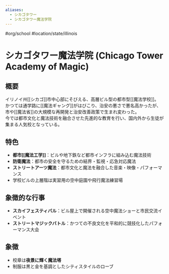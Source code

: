```yaml
---
aliases:
  - シカゴタワー
  - シカゴタワー魔法学院
---
```


#org/school #location/state/illinois 
# シカゴタワー魔法学院 (Chicago Tower Academy of Magic)

## 概要
イリノイ州[[シカゴ]]市中心部にそびえる、高層ビル型の都市型[[魔法学校]]。  
かつては通学路に[[魔法ギャング]]がはびこり、治安の悪さで悪名高かったが、市や[[魔法省]]の大規模な再開発と治安改善政策で生まれ変わった。  
今では都市文化と魔法技術を融合させた先進的な教育を行い、国内外から生徒が集まる人気校となっている。

## 特色
- **都市[[魔法工学]]**：ビルや地下鉄など都市インフラに組み込む魔法技術  
- **防衛魔法**：都市の安全を守るための結界・監視・応急対応魔法  
- **ストリートアーツ魔法**：都市文化と魔法を融合した音楽・映像・パフォーマンス  
- 学校ビルの上層階は実習用の空中庭園や飛行魔法練習場

## 象徴的な行事
- **スカイフェスティバル**：ビル屋上で開催される空中魔法ショーと市民交流イベント  
- **ストリートマジックバトル**：かつての不良文化を平和的に競技化したパフォーマンス大会

## 象徴
- 校章は**夜景に輝く魔法塔**
- 制服は黒と金を基調としたシティスタイルのローブ